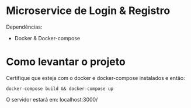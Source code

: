 # Microservice de Login & Registro

Dependências:
- Docker & Docker-compose

# Como levantar o projeto
Certifique que esteja com o docker e docker-compose instalados e então:

  ```docker-compose build && docker-compose up```
  
 O servidor estará em: localhost:3000/
